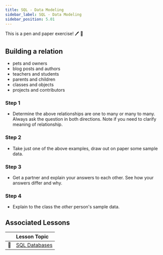 ```yaml
---
title: SQL - Data Modeling
sidebar_label: SQL - Data Modeling
sidebar_position: 5.01
---
```


This is a pen and paper exercise! :pen: :page_facing_up:

## Building a relation

- pets and owners
- blog posts and authors
- teachers and students
- parents and children
- classes and objects
- projects and contributors

### Step 1

- Determine the above relationships are one to many or many to many. Always ask the question in both directions. Note if you need to clarify meaning of relationship.

### Step 2

- Take just one of the above examples, draw out on paper some sample data.

### Step 3

- Get a partner and explain your answers to each other. See how your answers differ and why.

### Step 4

- Explain to the class the _other_ person's sample data.

## Associated Lessons

|        | Lesson Topic |
|--------|:------------------------|
| :memo: | [SQL Databases](/docs/lessons/databases/sql) |
